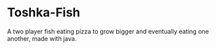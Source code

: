 # Toshka-Fish
A two player fish eating pizza to grow bigger and eventually eating one another, made with java.

